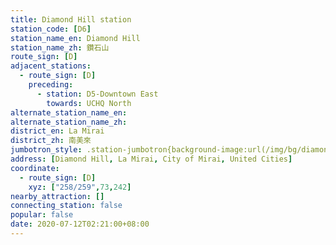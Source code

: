 ```yaml
---
title: Diamond Hill station
station_code: [D6]
station_name_en: Diamond Hill
station_name_zh: 鑽石山
route_sign: [D]
adjacent_stations:
  - route_sign: [D]
    preceding:
      - station: D5-Downtown East
        towards: UCHQ North
alternate_station_name_en: 
alternate_station_name_zh: 
district_en: La Mirai
district_zh: 南美來
jumbotron_style: .station-jumbotron{background-image:url(/img/bg/diamondline.png);background-repeat:no-repeat;background-size:50% 10px;background-position:left 130px}
address: [Diamond Hill, La Mirai, City of Mirai, United Cities]
coordinate:
  - route_sign: [D]
    xyz: ["258/259",73,242]
nearby_attraction: []
connecting_station: false
popular: false
date: 2020-07-12T02:21:00+08:00
---
```


